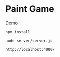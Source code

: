 # Paint Game #

[Demo](http://paintgame.moyuyc.xyz/)

    npm install

    node server/server.js

    http://localhost:4000/